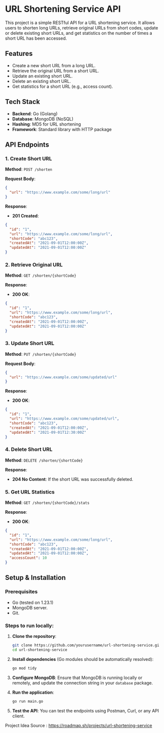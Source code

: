 

# URL Shortening Service API

This project is a simple RESTful API for a URL shortening service. It allows users to shorten long URLs, retrieve original URLs from short codes, update or delete existing short URLs, and get statistics on the number of times a short URL has been accessed.

## Features

- Create a new short URL from a long URL.
- Retrieve the original URL from a short URL.
- Update an existing short URL.
- Delete an existing short URL.
- Get statistics for a short URL (e.g., access count).

## Tech Stack

- **Backend**: Go (Golang)
- **Database**: MongoDB (NoSQL)
- **Hashing**: MD5 for URL shortening
- **Framework**: Standard library with HTTP package
## API Endpoints

### 1. Create Short URL
**Method**: `POST /shorten`

**Request Body**:
```json
{
  "url": "https://www.example.com/some/long/url"
}
```

**Response**:
- **201 Created**:
```json
{
  "id": "1",
  "url": "https://www.example.com/some/long/url",
  "shortCode": "abc123",
  "createdAt": "2021-09-01T12:00:00Z",
  "updatedAt": "2021-09-01T12:00:00Z"
}
```

### 2. Retrieve Original URL
**Method**: `GET /shorten/{shortCode}`

**Response**:
- **200 OK**:
```json
{
  "id": "1",
  "url": "https://www.example.com/some/long/url",
  "shortCode": "abc123",
  "createdAt": "2021-09-01T12:00:00Z",
  "updatedAt": "2021-09-01T12:00:00Z"
}
```

### 3. Update Short URL
**Method**: `PUT /shorten/{shortCode}`

**Request Body**:
```json
{
  "url": "https://www.example.com/some/updated/url"
}
```

**Response**:
- **200 OK**:
```json
{
  "id": "1",
  "url": "https://www.example.com/some/updated/url",
  "shortCode": "abc123",
  "createdAt": "2021-09-01T12:00:00Z",
  "updatedAt": "2021-09-01T12:30:00Z"
}
```

### 4. Delete Short URL
**Method**: `DELETE /shorten/{shortCode}`

**Response**:
- **204 No Content**: If the short URL was successfully deleted.

### 5. Get URL Statistics
**Method**: `GET /shorten/{shortCode}/stats`

**Response**:
- **200 OK**:
```json
{
  "id": "1",
  "url": "https://www.example.com/some/long/url",
  "shortCode": "abc123",
  "createdAt": "2021-09-01T12:00:00Z",
  "updatedAt": "2021-09-01T12:00:00Z",
  "accessCount": 10
}
```

## Setup & Installation

### Prerequisites
- Go (tested on 1.23.1)
- MongoDB server.
- Git.

### Steps to run locally:

1. **Clone the repository**:
    ```bash
    git clone https://github.com/yourusername/url-shortening-service.git
    cd url-shortening-service
    ```

2. **Install dependencies** (Go modules should be automatically resolved):
    ```bash
    go mod tidy
    ```

3. **Configure MongoDB**:
    Ensure that MongoDB is running locally or remotely, and update the connection string in your `database` package.

4. **Run the application**:
    ```bash
    go run main.go
    ```

5. **Test the API**:
    You can test the endpoints using Postman, Curl, or any API client.
   

Project Idea Source : https://roadmap.sh/projects/url-shortening-service
